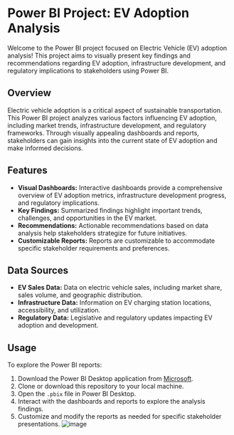 # Power BI Project: EV Adoption Analysis

Welcome to the Power BI project focused on Electric Vehicle (EV) adoption analysis! This project aims to visually present key findings and recommendations regarding EV adoption, infrastructure development, and regulatory implications to stakeholders using Power BI.

## Overview

Electric vehicle adoption is a critical aspect of sustainable transportation. This Power BI project analyzes various factors influencing EV adoption, including market trends, infrastructure development, and regulatory frameworks. Through visually appealing dashboards and reports, stakeholders can gain insights into the current state of EV adoption and make informed decisions.

## Features

- **Visual Dashboards:** Interactive dashboards provide a comprehensive overview of EV adoption metrics, infrastructure development progress, and regulatory implications.
- **Key Findings:** Summarized findings highlight important trends, challenges, and opportunities in the EV market.
- **Recommendations:** Actionable recommendations based on data analysis help stakeholders strategize for future initiatives.
- **Customizable Reports:** Reports are customizable to accommodate specific stakeholder requirements and preferences.

## Data Sources

- **EV Sales Data:** Data on electric vehicle sales, including market share, sales volume, and geographic distribution.
- **Infrastructure Data:** Information on EV charging station locations, accessibility, and utilization.
- **Regulatory Data:** Legislative and regulatory updates impacting EV adoption and development.

## Usage

To explore the Power BI reports:

1. Download the Power BI Desktop application from [Microsoft](https://powerbi.microsoft.com/desktop/).
2. Clone or download this repository to your local machine.
3. Open the `.pbix` file in Power BI Desktop.
4. Interact with the dashboards and reports to explore the analysis findings.
5. Customize and modify the reports as needed for specific stakeholder presentations.
![image](https://github.com/krishnaveni03/E-vehicle-analysis/assets/117759843/8105407b-dd28-472b-bf0d-156b447d39b6)

